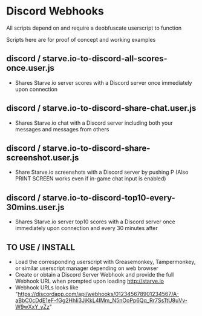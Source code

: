 # Discord Webhooks

All scripts depend on and require a deobfuscate userscript to function

Scripts here are for proof of concept and working examples

## discord / starve.io-to-discord-all-scores-once.user.js

* Shares Starve.io server scores with a Discord server once immediately upon connection

## discord / starve.io-to-discord-share-chat.user.js

* Shares Starve.io chat with a Discord server including both your messages and messages from others

## discord / starve.io-to-discord-share-screenshot.user.js

* Share Starve.io screenshots with a Discord server by pushing P (Also PRINT SCREEN works even if in-game chat input is enabled)

## discord / starve.io-to-discord-top10-every-30mins.user.js

* Shares Starve.io server top10 scores with a Discord server once immediately upon connection and every 30 minutes after

TO USE / INSTALL
----------------
* Load the corresponding userscript with Greasemonkey, Tampermonkey, or similar userscript manager depending on web browser
* Create or obtain a Discord Server Webhook and provide the full Webhook URL when prompted upon loading http://starve.io
* Webhook URLs looks like "https://discordapp.com/api/webhooks/012345678901234567/A-aBbC0cDdE1eF-fGg2HhIi3JjKkL4lMm_N5nOoPp6Qq_Rr7SsTtU8uVv-W9wXxY_yZz"
